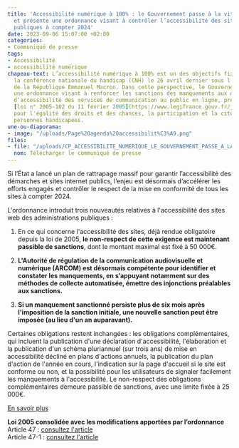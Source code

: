 ```yaml
---
title: 'Accessibilité numérique à 100% : le Gouvernement passe à la vitesse supérieure
  et présente une ordonnance visant à contrôler l’accessibilité des sites des administrations
  publiques à compter 2024'
date: 2023-09-06 15:07:00 +02:00
categories:
- Communiqué de presse
tags:
- Accessibilité
- accessibilité numérique
chapeau-text: L’accessibilité numérique à 100% est un des objectifs fixés lors de
  la conférence nationale du handicap (CNH) le 26 avril dernier sous l’égide du Président
  de la République Emmanuel Macron. Dans cette perspective, le Gouvernement présente
  une ordonnance visant à renforcer les sanctions des manquements aux obligations
  d’accessibilité des services de communication au public en ligne, prévues dans la
  [loi n° 2005-102 du 11 février 2005](https://www.legifrance.gouv.fr/jorf/id/JORFTEXT000000809647/)
  pour l'égalité des droits et des chances, la participation et la citoyenneté des
  personnes handicapées.
une-ou-diaporama:
- image: "/uploads/Page%20agenda%20accessibilit%C3%A9.png"
files:
- file: "/uploads/CP_ACCESSIBILITE_NUMERIQUE_LE_GOUVERNEMENT_PASSE_A_LA_VITESSE.pdf"
  nom: Télécharger le communiqué de presse
---
```


Si l’État a lancé un plan de rattrapage massif pour garantir l’accessibilité des démarches et sites internet publics, l’enjeu est désormais d’accélérer les efforts engagés et contrôler le respect de la mise en conformité de tous les sites à compter 2024.

L'ordonnance introduit trois nouveautés relatives à l'accessibilité des sites web des administrations publiques :
1) En ce qui concerne l'accessibilité des sites, déjà rendue obligatoire depuis la loi de 2005, **le non-respect de cette exigence est maintenant passible de sanctions**, dont le montant maximal est fixé à 50 000€.

2) **L'Autorité de régulation de la communication audiovisuelle et numérique (ARCOM) est désormais compétente pour identifier et constater les manquements, en s’appuyant notamment sur des méthodes de collecte automatisée, émettre des injonctions préalables aux sanctions.**

3) **Si un manquement sanctionné persiste plus de six mois après l'imposition de la sanction initiale, une nouvelle sanction peut être imposée (au lieu d'un an auparavant).**

Certaines obligations restent inchangées : les obligations complémentaires, qui incluent la publication d'une déclaration d'accessibilité, l'élaboration et la publication d'un schéma pluriannuel (sur trois ans) de mise en accessibilité décliné en plans d'actions annuels, la publication du plan d'action de l'année en cours, l'indication sur la page d'accueil si le site est conforme ou non, et la possibilité pour les utilisateurs de signaler facilement les manquements à l'accessibilité. Le non-respect des obligations complémentaires demeure passible de sanctions, avec une limite fixée à 25 000€.

[En savoir plus
](https://www.elysee.fr/emmanuel-macron/2023/09/06/compte-rendu-du-conseil-des-ministres-du-6-septembre-2023)

**Loi 2005 consolidée avec les modifications apportées par l’ordonnance**
<br>Article 47 : [consultez l'article](https://www.legifrance.gouv.fr/loda/article_lc/LEGIARTI000037388867/)
<br>Article 47-1 : [consultez l'article](https://www.legifrance.gouv.fr/loda/article_lc/LEGIARTI000048050174/2023-09-08)